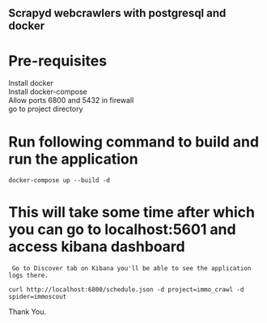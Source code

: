 ## Scrapyd webcrawlers with postgresql and docker 
## 
# Pre-requisites 
Install docker <br />
Install docker-compose <br />
Allow ports 6800 and 5432 in firewall <br />
go to project directory 
# Run following command to build and run the application
```
docker-compose up --build -d 
```

# This will take some time after which you can go to localhost:5601 and access kibana dashboard


     Go to Discover tab on Kibana you'll be able to see the application logs there.




```
curl http://localhost:6800/schedule.json -d project=immo_crawl -d spider=immoscout
```

Thank You. 
